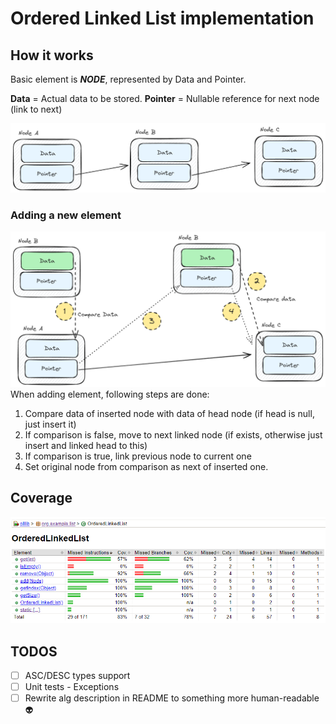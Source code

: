 # Ordered Linked List implementation
## How it works
Basic element is _**NODE**_, represented by Data and Pointer.

**Data** = Actual data to be stored.
**Pointer** = Nullable reference for next node (link to next)

![Basic linked list diagram](docs/diagram_basic.png)

### Adding a new element
![Adding element diagram](docs/diagram_insertion.png)
When adding element, following steps are done:
1. Compare data of inserted node with data of head node (if head is null, just insert it)
2. If comparison is false, move to next linked node (if exists, otherwise just insert and linked head to this)
3. If comparison is true, link previous node to current one
4. Set original node from comparison as next of inserted one.

## Coverage
![jacoco report](docs/jacoco.png)

## TODOS

- [ ] ASC/DESC types support
- [ ] Unit tests - Exceptions
- [ ] Rewrite alg description in README to something more human-readable :alien: